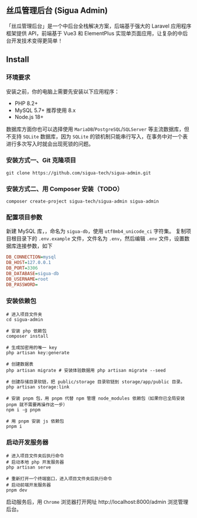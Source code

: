 丝瓜管理后台 (Sigua Admin)
------

「丝瓜管理后台」是一个中后台全栈解决方案，后端基于强大的 Laravel 应用程序框架提供 API，前端基于 Vue3 和 ElementPlus 实现单页面应用，让复杂的中后台开发技术变得更简单！

## Install

### 环境要求
安装之前，你的电脑上需要先安装以下应用程序：
- PHP 8.2+
- MySQL 5.7+ 推荐使用 8.x
- Node.js 18+

数据库方面你也可以选择使用 `MariaDB`/`PostgreSQL`/`SQLServer` 等主流数据库，但不支持 `SQLite` 数据库，因为 `SQLite` 的锁机制只能串行写入，在事务中对一个表进行多次写入时就会出现死锁的问题。

### 安装方式一、Git 克隆项目

```shell
git clone https://github.com/sigua-tech/sigua-admin.git
```

### 安装方式二、用 Composer 安装（TODO）
```shell
composer create-project sigua-tech/sigua-admin sigua-admin
```

### 配置项目参数

新建 MySQL 库，，命名为 `sigua-db`，使用 `utf8mb4_unicode_ci` 字符集。
复制项目根目录下的 `.env.example` 文件，文件名为 `.env`，然后编辑 `.env` 文件，设置数据库连接参数，如下

```ini
DB_CONNECTION=mysql
DB_HOST=127.0.0.1
DB_PORT=3306
DB_DATABASE=sigua-db
DB_USERNAME=root
DB_PASSWORD=
```

### 安装依赖包

```shell
# 进入项目文件夹
cd sigua-admin

# 安装 php 依赖包
composer install

# 生成加密用的唯一 key
php artisan key:generate

# 创建数据表
php artisan migrate # 安装体验数据用 php artisan migrate --seed

# 创建存储目录软链，把 public/storage 目录软链到 storage/app/public 目录。
php artisan storage:link

# 安装 pnpm 包，用 pnpm 代替 npm 管理 node_modules 依赖包（如果你已全局安装 pnpm 就不需要再操作这一步）
npm i -g pnpm

# 用 pnpm 安装 js 依赖包
pnpm i

```

### 启动开发服务器
```shell
# 进入项目文件夹后执行命令
# 启动本地 php 开发服务器
php artisan serve

# 重新打开一个终端窗口，进入项目文件夹后执行命令
# 启动前端开发服务器
pnpm dev

```

启动服务后，用 `Chrome` 浏览器打开网址 http://localhost:8000/admin 浏览管理后台。

